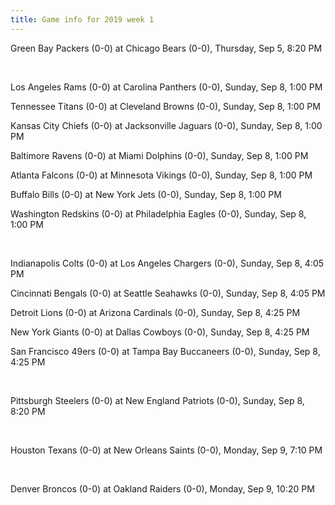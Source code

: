 ```yaml
---
title: Game info for 2019 week 1
---
```

Green Bay Packers (0-0) at Chicago Bears (0-0), Thursday, Sep 5, 8:20 PM


<br/>

Los Angeles Rams (0-0) at Carolina Panthers (0-0), Sunday, Sep 8, 1:00 PM

Tennessee Titans (0-0) at Cleveland Browns (0-0), Sunday, Sep 8, 1:00 PM

Kansas City Chiefs (0-0) at Jacksonville Jaguars (0-0), Sunday, Sep 8, 1:00 PM

Baltimore Ravens (0-0) at Miami Dolphins (0-0), Sunday, Sep 8, 1:00 PM

Atlanta Falcons (0-0) at Minnesota Vikings (0-0), Sunday, Sep 8, 1:00 PM

Buffalo Bills (0-0) at New York Jets (0-0), Sunday, Sep 8, 1:00 PM

Washington Redskins (0-0) at Philadelphia Eagles (0-0), Sunday, Sep 8, 1:00 PM


<br/>

Indianapolis Colts (0-0) at Los Angeles Chargers (0-0), Sunday, Sep 8, 4:05 PM

Cincinnati Bengals (0-0) at Seattle Seahawks (0-0), Sunday, Sep 8, 4:05 PM

Detroit Lions (0-0) at Arizona Cardinals (0-0), Sunday, Sep 8, 4:25 PM

New York Giants (0-0) at Dallas Cowboys (0-0), Sunday, Sep 8, 4:25 PM

San Francisco 49ers (0-0) at Tampa Bay Buccaneers (0-0), Sunday, Sep 8, 4:25 PM


<br/>

Pittsburgh Steelers (0-0) at New England Patriots (0-0), Sunday, Sep 8, 8:20 PM


<br/>

Houston Texans (0-0) at New Orleans Saints (0-0), Monday, Sep 9, 7:10 PM


<br/>

Denver Broncos (0-0) at Oakland Raiders (0-0), Monday, Sep 9, 10:20 PM

